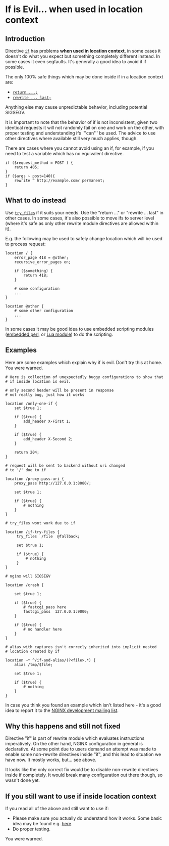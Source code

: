# If is Evil... when used in location context

## Introduction

Directive [`if`](https://nginx.org/en/docs/http/ngx_http_rewrite_module.html#if) has problems **when used in location context**,
in some cases it doesn't do what you expect but something completely different instead.  In some cases it even segfaults.  It's generally a good idea to avoid it if possible.

The only 100% safe things which may be done inside if in a location context are:

* [`return ...;`](https://nginx.org/en/docs/http/ngx_http_rewrite_module.html#return)
* [`rewrite ... last;`](https://nginx.org/en/docs/http/ngx_http_rewrite_module.html#rewrite)

Anything else may cause unpredictable behavior, including potential SIGSEGV.

It is important to note that the behavior of if is not inconsistent, given two identical requests it will not randomly fail on one and work on the other, with proper testing and understanding ifs '''can''' be used. The advice to use other directives where available still very much applies, though.

There are cases where you cannot avoid using an if, for example, if you need to test a variable which has no equivalent directive.

```nginx
if ($request_method = POST ) {
    return 405;
}
if ($args ~ post=140){
    rewrite ^ http://example.com/ permanent;
}
```

## What to do instead

Use [`try_files`](https://nginx.org/en/docs/http/ngx_http_core_module.html#try_files) if it suits your needs.  Use the "return ..." or "rewrite ... last" in other cases.  In some cases, it's also possible to move ifs to server level (where it's safe as only other rewrite module directives are allowed within it).

E.g. the following may be used to safely change location which will be used to process request:

```nginx
location / {
    error_page 418 = @other;
    recursive_error_pages on;

    if ($something) {
        return 418;
    }

    # some configuration
    ...
}

location @other {
    # some other configuration
    ...
}
```

In some cases it may be good idea to use embedded scripting modules ([embedded perl](https://nginx.org/en/docs/http/ngx_http_perl_module.html), or [Lua module](https://nginx-extras.getpagespeed.com/lua-scripting/)) to do the scripting.

## Examples

Here are some examples which explain why if is evil.  Don't try this at home. You were warned.

```nginx
# Here is collection of unexpectedly buggy configurations to show that
# if inside location is evil.

# only second header will be present in response
# not really bug, just how it works

location /only-one-if {
    set $true 1;

    if ($true) {
        add_header X-First 1;
    }

    if ($true) {
        add_header X-Second 2;
    }

    return 204;
}

# request will be sent to backend without uri changed
# to '/' due to if

location /proxy-pass-uri {
    proxy_pass http://127.0.0.1:8080/;

    set $true 1;

    if ($true) {
        # nothing
    }
}

# try_files wont work due to if

location /if-try-files {
     try_files  /file  @fallback;

     set $true 1;

     if ($true) {
         # nothing
     }
}

# nginx will SIGSEGV

location /crash {

    set $true 1;

    if ($true) {
        # fastcgi_pass here
        fastcgi_pass  127.0.0.1:9000;
    }

    if ($true) {
        # no handler here
    }
}

# alias with captures isn't correcly inherited into implicit nested
# location created by if

location ~* ^/if-and-alias/(?<file>.*) {
    alias /tmp/$file;

    set $true 1;

    if ($true) {
        # nothing
    }
}
```

In case you think you found an example which isn't listed here - it's a good idea to report it to the [NGINX development mailing list](http://mailman.nginx.org/mailman/listinfo/nginx-devel).

## Why this happens and still not fixed

Directive "if" is part of rewrite module which evaluates instructions imperatively.  On the other hand, NGINX configuration in general is declarative.  At some point due to users demand an attempt was made to enable some non-rewrite directives inside "if", and this lead to situation we have now.  It mostly works, but... see above.

It looks like the only correct fix would be to disable non-rewrite directives inside if completely.  It would break many configuration out there though, so wasn't done yet.

## If you still want to use if inside location context

If you read all of the above and still want to use if:

* Please make sure you actually do understand how it works.  Some basic idea may be found e.g. [here](http://agentzh.blogspot.com/2011/03/how-nginx-location-if-works.html).
* Do proper testing.

You were warned.

